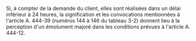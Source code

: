 Si, à compter de la demande du client, elles sont réalisées dans un délai inférieur à 24 heures, la signification et les convocations mentionnées à l'article A. 444-39 (numéros 144 à 146 du tableau 3-2) donnent lieu à la perception d'un émolument majoré dans les conditions prévues à l'article A. 444-12.
